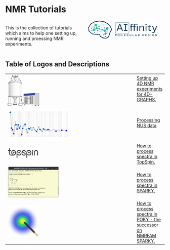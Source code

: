 # NMR Tutorials

<div style="display: flex; justify-content: space-between;">
  <div style="flex: 1; padding-right: 10px;">
    <p>This is the collection of tutorials which aims to help one setting up, running and proessing NMR experiments. </p>
  </div>
  <div style="flex: 1; padding-left: 10px;">
    <img src="./images/AI-ffinity_Logo_Dark.png" alt="Placeholder Image" style="max-width: 90%;">
  </div>
</div>

## Table of Logos and Descriptions

<table>
  <tr>
    <td style="vertical-align: middle; width: 83.67%;">
      <img src="./images/spectrometer.png" alt="Spectrometer" style="max-width: 100%; width: 100px; height: 100px">
    </td>
    <td style="vertical-align: middle; width: 16.33%">
      <a href=./Setup_NMR_Experiments_for_4D-GRAPHS>Setting up 4D NMR experiments for 4D-GRAPHS.</p>
    </td>
  </tr>
  <tr>
    <td style="vertical-align: middle;">
      <img src="./images/NUS.png" alt="NMR Pipe logo" style="max-width: 100%; height: 100px">
    </td>
    <td style="vertical-align: middle; ">
      <a href=./Non_Uniform_Sampling>Processing NUS data</p>
    </td>
  </tr>
  <tr>
    <td style="vertical-align: middle; width: 100px;">
      <img src="./images/topspin_logo.png" alt="topspin logo" style="max-width: 100%; width: 100px">
    </td>
    <td style="vertical-align: middle;">
      <a href=./TOPSPIN>How to process spectra in TopSpin.</a>
    </td>
  </tr>
  <tr>
    <td style="vertical-align: middle; width: 100px;">
      <img src="./images/sparky.png" alt="Sparky screnshot" style="max-width: 100%; height: 100px">
    </td>
    <td style="vertical-align: middle;">
      <a href=./SPARKY>How to process spectra in SPARKY.</a>
    </td>
  </tr>
  <tr>
    <td style="vertical-align: middle; width: 100px;">
      <img src="./images/POKY_icon.png" alt="topspin logo" style="max-width: 100%; height: 100px">
    </td>
    <td style="vertical-align: middle; ">
      <a href=./POKY>How to process spectra in POKY - the successor on NMRFAM SPARKY.</a>
    </td>
  </tr>
</table>
